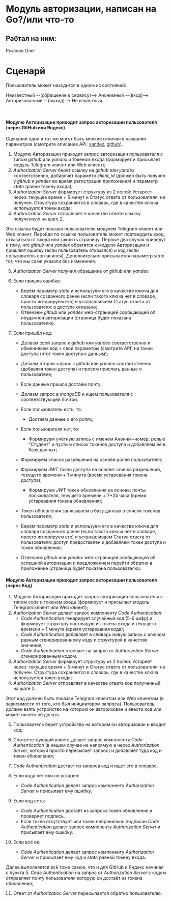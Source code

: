 # Модуль авторизации, написан на Go?/или что-то 

## Рабтал на ним:
Рузанов Олег

# Сценарй 
Пользователь может находится в одном из состояний:

Неизвестный --(обращение к сервису)--> Анонимный --(вход)--> Авторизованный --(выход)--> Не известный.

<br/>

#### Модулю Авторизации приходит запрос авторизации пользователя (через GitHub или Яндекс)

Сценарий один и тот же могут быть мелкие отличия в названии параметров (смотрите описание API: [yandex](https://yandex.ru/dev/id/doc/ru/codes/code-url), [github](https://docs.github.com/ru/apps/oauth-apps/building-oauth-apps/authorizing-oauth-apps)).

1. Модулю Авторизации приходит запрос авторизации пользователя с типом *github* или *yandex* и токеном входа (формирует и присылает модуль Telegram клиент или Web клиент);
2. *Authorization Server* берёт ссылку на *github* или *yandex* соответственно, добавляет параметр *client_id* (должен быть получен у *github* и *yandex* во время регистрации приложения) и параметр *state* (равен токену входа);
3. *Authorization Server* формирует структуру из 2 полей: Устареет через: текущее время + 5 минут и Статус ответа от пользователя: не получен. Структура сохраняется в словарь, где в качестве ключа используется токен входа; 
4. *Authorization Server* отправляет в качестве ответе ссылку полученную на шаге 2.

Эта ссылка будет показан пользователю модулем Telegram клиент или Web клиент. Перейдя по ссылке пользователь может подтвердить вход, отказаться от входа или закрыть страницу. Первые два случая приведут к тому, что *github* или *yandex* обратятся к модулю Авторизации и пришлют ошибку (если пользователь отказался) и код (если пользователь согласился). Дополнительно присылается параметр *state* тот, что мы сами указали без изменения.

5. *Authorization Server* получил обращение от *github* или *yandex*:
6. Если пришла ошибка:

   - Берём параметр *state* и используем его в качестве ключа для словаря созданного ранее (если такого ключа нет в словаре, просто игнорируем его) и устанавливаем Статус ответа от пользователя: в доступе отказано;
   - Отвечаем *github* или *yandex* web-страницей сообщающей об неудачной авторизации (страница будет показана пользователю).
7. Если пришёл код:

   - Делаем свой запрос к *github* или *yandex* соответственно и обмениваем код + свои параметры (смотрите API) на токен доступа (этот токен доступа к данным);
   - Делаем второй запрос к *github* или *yandex* соответственно (добавляя токен доступа) и просим прислать данные о пользователе;
   - Если данные пришли достаём почту;
   - Делаем запрос в *mongoDB* и ищем пользователя с соответствующей почтой.
   - Если пользователь есть, то:
     - Достаём данные о его ролях;
   - Если пользователя нет, то:
     - Формируем учётную запись с именем Аноним+номер, ролью "Студент" и пустым список токенов доступа и добавляем её в базу данных;
   
    - Формируем список разрешений на основе ролей пользователя;
   
   
   - Формируем *JWT* токен доступа на основе: списка разрешений, текущего времени + 1 минута (время устаревания токена доступа);
      - Формируем *JWT* токен обновления на основе: почты пользователя, текущего времени + 7*24 часа (время устаревания токена обновления);
   
   - Токен обновления записываем в базу данных в список токенов пользователя;
   - Берём параметр *state* и используем его в качестве ключа для словаря созданного ранее (если такого ключа нет в словаре, просто игнорируем его) и устанавливаем Статус ответа от пользователя: доступ предоставлен и добавляем токен доступа и токен обновления;
   - Отвечаем *github* или *yandex* web-страницей сообщающей об успешной авторизации и предложением перейти обратно в приложение (страница будет показана пользователю).
   

#### Модулю Авторизации приходит запрос авторизации пользователя (через Код)

1. Модулю Авторизации приходит запрос авторизации пользователя с типом *code* и токеном входа (формирует и присылает модуль Telegram клиент или Web клиент);
2. *Authorization Server* делает запрос компоненту *Code Authentication*:
   - *Code Authentication* генерирует случайный код (5-6 цифр) и формирует структуру состоящую из токена входа и текущего времени + 1 минута (время устаревания кода);
   - *Code Authentication* добавляет в словарь новую запись с ключом равным сгенерированному коду и структурой в качестве значения;
   - *Code Authentication* отвечает на запрос от *Authorization Server* сгенерированным кодом.
3. *Authorization Server* формирует структуру из 2 полей: Устареет через: текущее время + 5 минут и Статус ответа от пользователя: не получен. Структура сохраняется в словарь, где в качестве ключа используется токен входа; 
4. *Authorization Server* отправляет в качестве ответа код полученный на шаге 2.

Этот  код должен быть показан Telegram клиентом или Web клиентом (в зависимости от того, кто был инициатором запроса). Пользователь должен взять устройство на котором он авторизован и ввести код или может ничего не делать.

5. Пользователь берёт устройство на котором он авторизован и вводит код;
6. Соответствующий клиент делает запрос компоненту *Code Authentication* (в нашем случае не напрямую а через *Authorization Server*, который просто пересылает запрос) и добавляет туда код и токен обновления;
7. *Code Authentication* достает из запроса код и ищет его в словаре.
8. Если кода нет или он устарел:

   - *Code Authentication* делает запрос компоненту *Authorization Server* и присылает ему ошибку.
9. Если код есть:
   - *Code Authentication* достаёт из запроса токен обновления и проверяет подпись.
   - Если токен отсутствует или токен неправильно подписан *Code Authentication* делает запрос  компоненту *Authorization Server* и присылает ему ошибку.
10. Если всё ок:
    - *Code Authentication* делает запрос  компоненту *Authorization Server* и присылает ему код и *state* равной токену входа.

Далее выполняется всё тоже самое, что и для GitHub и Яндекс начиная с пункта 5. *Code Authentication* на запрос от *Authorization Server* с кодом отправляет почту пользователя которую он достаёт из токена обновления;

11. Ответ от *Authorization Server* пересылается обратно пользователю.

<br/>
